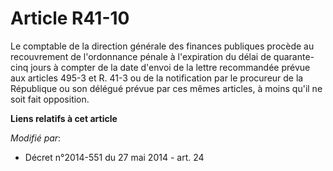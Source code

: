 # Article R41-10

Le  comptable de la direction générale des finances publiques procède au recouvrement de l'ordonnance pénale à l'expiration
du délai de quarante-cinq jours à compter de la date d'envoi de la lettre recommandée prévue aux articles 495-3 et R. 41-3 ou
de la notification par le procureur de la République ou son délégué prévue par ces mêmes articles, à moins qu'il ne soit fait
opposition.

**Liens relatifs à cet article**

_Modifié par_:

  - Décret n°2014-551 du 27 mai 2014 - art. 24
